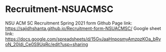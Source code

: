 # Recruitment-NSUACMSC
NSU ACM SC Recruitment Spring 2021 form
Github Page link:
https://sajidhshanta.github.io/Recruitment-form-NSUACMSC/
Google sheet link:
https://docs.google.com/spreadsheets/d/15GvJaaHnposmyAmzpzKOa_bRyoN_20Idi_Ce0S9UqRc/edit?usp=sharing
